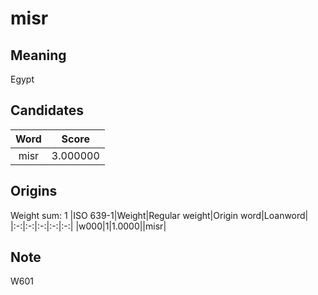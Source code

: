 # misr

## Meaning

Egypt

## Candidates

|Word|Score|
|:-:|:-:|
|misr|3.000000|

## Origins

Weight sum: 1
|ISO 639-1|Weight|Regular weight|Origin word|Loanword|
|:-:|:-:|:-:|:-:|:-:|
|w000|1|1.0000||misr|

## Note

W601
